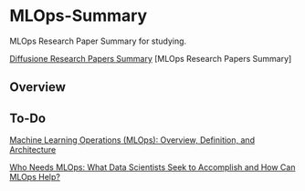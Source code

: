 # MLOps-Summary
 
MLOps Research Paper Summary for studying.

[Diffusione Research Papers Summary](https://rose-palm-6f0.notion.site/2023-Research-Papers-8b6a969a5690403387b0dce83dd23f30?pvs=4)
[MLOps Research Papers Summary]

## Overview

## To-Do
[Machine Learning Operations (MLOps): Overview, Definition, and Architecture](https://arxiv.org/abs/2205.02302)

[Who Needs MLOps: What Data Scientists Seek to Accomplish and How Can MLOps Help?
](https://arxiv.org/abs/2103.08942)

